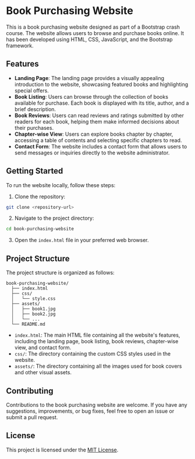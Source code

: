 # Book Purchasing Website

This is a book purchasing website designed as part of a Bootstrap crash course. The website allows users to browse and purchase books online. It has been developed using HTML, CSS, JavaScript, and the Bootstrap framework.

## Features

- **Landing Page**: The landing page provides a visually appealing introduction to the website, showcasing featured books and highlighting special offers.
- **Book Listing**: Users can browse through the collection of books available for purchase. Each book is displayed with its title, author, and a brief description.
- **Book Reviews**: Users can read reviews and ratings submitted by other readers for each book, helping them make informed decisions about their purchases.
- **Chapter-wise View**: Users can explore books chapter by chapter, accessing a table of contents and selecting specific chapters to read.
- **Contact Form**: The website includes a contact form that allows users to send messages or inquiries directly to the website administrator.

## Getting Started

To run the website locally, follow these steps:

1. Clone the repository:

```bash
git clone <repository-url>
```

2. Navigate to the project directory:

```bash
cd book-purchasing-website
```

3. Open the `index.html` file in your preferred web browser.

## Project Structure

The project structure is organized as follows:

```
book-purchasing-website/
  ├── index.html
  ├── css/
  │   └── style.css
  ├── assets/
  │   ├── book1.jpg
  │   ├── book2.jpg
  │   └── ...
  └── README.md
```

- `index.html`: The main HTML file containing all the website's features, including the landing page, book listing, book reviews, chapter-wise view, and contact form.
- `css/`: The directory containing the custom CSS styles used in the website.
- `assets/`: The directory containing all the images used for book covers and other visual assets.

## Contributing

Contributions to the book purchasing website are welcome. If you have any suggestions, improvements, or bug fixes, feel free to open an issue or submit a pull request.

## License

This project is licensed under the [MIT License](LICENSE).
